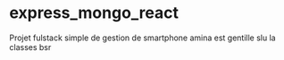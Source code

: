 # express_mongo_react
Projet fulstack simple de gestion de smartphone
amina est gentille
slu
la classes
bsr
